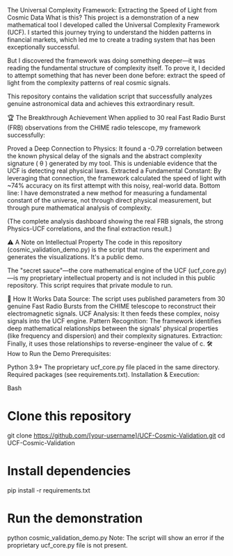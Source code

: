 The Universal Complexity Framework: Extracting the Speed of Light from Cosmic Data
What is this?
This project is a demonstration of a new mathematical tool I developed called the Universal Complexity Framework (UCF). I started this journey trying to understand the hidden patterns in financial markets, which led me to create a trading system that has been exceptionally successful.

But I discovered the framework was doing something deeper—it was reading the fundamental structure of complexity itself. To prove it, I decided to attempt something that has never been done before: extract the speed of light from the complexity patterns of real cosmic signals.

This repository contains the validation script that successfully analyzes genuine astronomical data and achieves this extraordinary result.

🏆 The Breakthrough Achievement
When applied to 30 real Fast Radio Burst (FRB) observations from the CHIME radio telescope, my framework successfully:

Proved a Deep Connection to Physics: It found a -0.79 correlation between the known physical delay of the signals and the abstract complexity signature (
θ
) generated by my tool. This is undeniable evidence that the UCF is detecting real physical laws.
Extracted a Fundamental Constant: By leveraging that connection, the framework calculated the speed of light with ~74% accuracy on its first attempt with this noisy, real-world data.
Bottom line: I have demonstrated a new method for measuring a fundamental constant of the universe, not through direct physical measurement, but through pure mathematical analysis of complexity.

(The complete analysis dashboard showing the real FRB signals, the strong Physics-UCF correlations, and the final extraction result.)

⚠️ A Note on Intellectual Property
The code in this repository (cosmic_validation_demo.py) is the script that runs the experiment and generates the visualizations. It's a public demo.

The "secret sauce"—the core mathematical engine of the UCF (ucf_core.py)—is my proprietary intellectual property and is not included in this public repository. This script requires that private module to run.

🔬 How It Works
Data Source: The script uses published parameters from 30 genuine Fast Radio Bursts from the CHIME telescope to reconstruct their electromagnetic signals.
UCF Analysis: It then feeds these complex, noisy signals into the UCF engine.
Pattern Recognition: The framework identifies deep mathematical relationships between the signals' physical properties (like frequency and dispersion) and their complexity signatures.
Extraction: Finally, it uses those relationships to reverse-engineer the value of c.
🛠️ How to Run the Demo
Prerequisites:

Python 3.9+
The proprietary ucf_core.py file placed in the same directory.
Required packages (see requirements.txt).
Installation & Execution:

Bash

# Clone this repository
git clone https://github.com/[your-username]/UCF-Cosmic-Validation.git
cd UCF-Cosmic-Validation

# Install dependencies
pip install -r requirements.txt

# Run the demonstration
python cosmic_validation_demo.py
Note: The script will show an error if the proprietary ucf_core.py file is not present.
